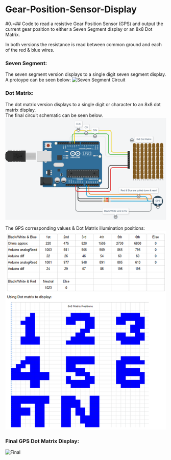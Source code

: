 # Gear-Position-Sensor-Display

#0.=## Code to read a resistive Gear Position Sensor (GPS) and output the current gear position to either a Seven Segment display or an 8x8 Dot Matrix.

In both versions the resistance is read between common ground and each of the red & blue wires.

### Seven Segment:
The seven segment version displays to a single digit seven segment display.<br />
A protoype can be seen below:
![Seven Segment Circuit](https://github.com/SenanS/Gear-Position-Sensor-Display/blob/main/Images/7%20Seg%20Prototype.jpg)

### Dot Matrix:
The dot matrix version displays to a single digit or character to an 8x8 dot matrix display. <br />
The final circuit schematic can be seen below.
![Dot Schema](https://github.com/SenanS/Gear-Position-Sensor-Display/blob/main/Images/Matrix%20Schematic.PNG)

The GPS corresponding values & Dot Matrix illumination positions:
![Poses](https://github.com/SenanS/Gear-Position-Sensor-Display/blob/main/Images/Matrix%20Tables.PNG)

### Final GPS Dot Matrix Display:
![Final](https://github.com/SenanS/Gear-Position-Sensor-Display/blob/main/Images/WorkingGPS.gif)
